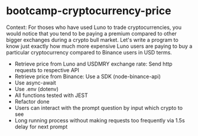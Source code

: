 # bootcamp-cryptocurrency-price
Context: For thoses who have used Luno to trade cryptocurrencies, you would notice that you tend to be paying a premium compared to other bigger exchanges during a crypto bull market. Let's write a program to know just exactly how much more expensive Luno users are paying to buy a particular cryptocurrency compared to Binance users in USD terms.

- Retrieve price from Luno and USDMRY exchange rate: Send http requests to respective API
- Retrieve price from Binance: Use a SDK (node-binance-api)
- Use async-await
- Use .env (dotenv)
- All functions tested with JEST
- Refactor done
- Users can interact with the prompt question by input which crypto to see
- Long running process without making requests too frequently via 1.5s delay for next prompt
